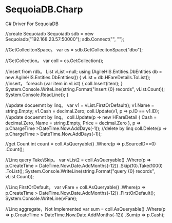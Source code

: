 # SequoiaDB.Charp
C# Driver For SequoiaDB 

//create Sequoiadb
Sequoiadb sdb = new Sequoiadb("192.168.23.57:50000");
sdb.Connect("", "");

//GetCollecitonSpace。
var cs = sdb.GetCollecitonSpace("dbo");

//GetCollection。
var coll = cs.GetCollection<HFareDetail>();

//insert from rdb。
List<HFareDetail> vList =null;
using (AgileHIS.Entities.DbEntities db = new AgileHIS.Entities.DbEntities())
{
    vList = db.HFareDetails.ToList();
    //insert。
    foreach (var item in vList)
    {
        coll.Insert(item);
    }
    System.Console.WriteLine(string.Format("insert {0} records", vList.Count));
    System.Console.ReadLine();
}

//update docuemnt by linq。
var v1 = vList.FirstOrDefault();
v1.Name = string.Empty;
v1.Cash = decimal.Zero;
coll.Update(v1, p => p.ID == v1.ID);
//update docuemnt by linq。
coll.Update(p => new HFareDetail { Cash = decimal.Zero, Name = string.Empty, Price = decimal.Zero }, p => p.ChargeTime >DateTime.Now.AddDays(-1));
//delete by linq
coll.Delete(p => p.ChargeTime > DateTime.Now.AddDays(-1));

//get Count
int count = coll.AsQueryable<HFareDetail>()
    .Where(p => p.SourceID==0)
    .Count();

//Linq query Take\Skip。
var vList2 = coll.AsQueryable<HFareDetail>()
    .Where(p => p.CreateTime > DateTime.Now.Date.AddMonths(-12))
    .Skip(10).Take(1000)
    .ToList();
System.Console.WriteLine(string.Format("query {0} records", vList.Count));

//Linq FirstOrDefault。
var vFare = coll.AsQueryable<HFareDetail>()
    .Where(p => p.CreateTime > DateTime.Now.Date.AddMonths(-12))
    .FirstOrDefault();
System.Console.WriteLine(vFare);

//Linq aggregate，Not Implemented
var sum = coll.AsQueryable<HFareDetail>()
    .Where(p => p.CreateTime > DateTime.Now.Date.AddMonths(-12))
    .Sum(p => p.Cash);
